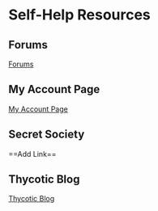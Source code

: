 [title]: # (Self-Help Resources)
[tags]: # (Resources)
[priority]: # (20)

# Self-Help Resources

## Forums

[Forums](https://my.thycotic.com/forums/)

## My Account Page

[My Account Page](https://my.thycotic.com/myaccount.html)

## Secret Society

==Add Link==

## Thycotic Blog

[Thycotic Blog](https://thycotic.com/company/blog/)
